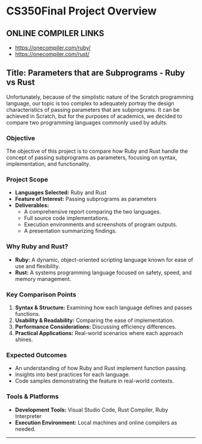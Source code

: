 # CS350Final Project Overview

## ONLINE COMPILER LINKS
- https://onecompiler.com/ruby/
- https://onecompiler.com/rust/

## Title: Parameters that are Subprograms - Ruby vs Rust
Unfortunately, because of the simplistic nature of the Scratch programming language, our topic is too complex to adequately portray the design characteristics of passing parameters that are subprograms. It can be achieved in Scratch, but for the purposes of academics, we decided to compare two programming languages commonly used by adults.

### Objective
The objective of this project is to compare how Ruby and Rust handle the concept of passing subprograms as parameters, focusing on syntax, implementation, and functionality.

### Project Scope
- **Languages Selected:** Ruby and Rust
- **Feature of Interest:** Passing subprograms as parameters
- **Deliverables:**
  - A comprehensive report comparing the two languages.
  - Full source code implementations.
  - Execution environments and screenshots of program outputs.
  - A presentation summarizing findings.

### Why Ruby and Rust?
- **Ruby:** A dynamic, object-oriented scripting language known for ease of use and flexibility.
- **Rust:** A systems programming language focused on safety, speed, and memory management.

### Key Comparison Points
1. **Syntax & Structure:** Examining how each language defines and passes functions.
2. **Usability & Readability:** Comparing the ease of implementation.
3. **Performance Considerations:** Discussing efficiency differences.
4. **Practical Applications:** Real-world scenarios where each approach shines.

### Expected Outcomes
- An understanding of how Ruby and Rust implement function passing.
- Insights into best practices for each language.
- Code samples demonstrating the feature in real-world contexts.

### Tools & Platforms
- **Development Tools:** Visual Studio Code, Rust Compiler, Ruby Interpreter
- **Execution Environment:** Local machines and online compilers as needed.

---
